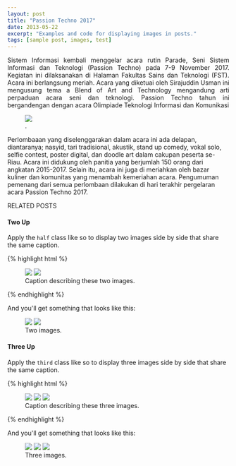 ```yaml
---
layout: post
title: "Passion Techno 2017"
date: 2013-05-22
excerpt: "Examples and code for displaying images in posts."
tags: [sample post, images, test]
---
```


<p align="justify">Sistem Informasi kembali menggelar acara rutin Parade, Seni Sistem Informasi dan Teknologi (Passion Techno) pada 7-9 November 2017.  Kegiatan ini dilaksanakan di Halaman Fakultas Sains dan Teknologi (FST). Acara ini berlangsung meriah. Acara yang diketuai oleh Sirajuddin Usman ini mengusung tema a Blend of Art and Technology mengandung arti perpaduan acara seni dan teknologi. Passion Techno tahun ini bergandengan dengan acara Olimpiade Teknologi Informasi dan Komunikasi
<figure>
	<a href="asses/img/p1.jpg"></a>
	<a href="http://farm9.staticflickr.com/8426/7758832526_cc8f681e48_b.jpg"><img src="http://farm9.staticflickr.com/8426/7758832526_cc8f681e48_c.jpg"></a>
	<figcaption><a href="https://fst.uin-suska.ac.id/2017/11/09/tahun-ke-4-passion-techno-berlangsung-meriah/" title="passion techno"></a>.</figcaption>
</figure>
Perlombaaan yang diselenggarakan dalam acara ini ada delapan, diantaranya; nasyid, tari tradisional, akustik, stand up comedy, vokal solo, selfie contest, poster digital, dan doodle art dalam cakupan peserta se-Riau. Acara ini didukung oleh panitia yang berjumlah 150 orang dari angkatan 2015-2017. Selain itu, acara ini juga di meriahkan oleh bazar kuliner dan komunitas yang menambah kemeriahan acara. Pengumuman pemenang dari semua perlombaan dilakukan di hari terakhir pergelaran acara Passion Techno 2017.

RELATED POSTS


#### Two Up

Apply the `half` class like so to display two images side by side that share the same caption.

{% highlight html %}
<figure class="half">
    <a href="/images/image-filename-1-large.jpg"><img src="/images/image-filename-1.jpg"></a>
    <a href="/images/image-filename-2-large.jpg"><img src="/images/image-filename-2.jpg"></a>
    <figcaption>Caption describing these two images.</figcaption>
</figure>
{% endhighlight %}

And you'll get something that looks like this:

<figure class="half">
	<a href="http://placehold.it/1200x600.JPG"><img src="http://placehold.it/600x300.jpg"></a>
	<a href="http://placehold.it/1200x600.jpeg"><img src="http://placehold.it/600x300.jpg"></a>
	<figcaption>Two images.</figcaption>
</figure>

#### Three Up

Apply the `third` class like so to display three images side by side that share the same caption.

{% highlight html %}
<figure class="third">
	<img src="/images/image-filename-1.jpg">
	<img src="/images/image-filename-2.jpg">
	<img src="/images/image-filename-3.jpg">
	<figcaption>Caption describing these three images.</figcaption>
</figure>
{% endhighlight %}

And you'll get something that looks like this:

<figure class="third">
	<img src="http://placehold.it/600x300.jpg">
	<img src="http://placehold.it/600x300.jpg">
	<img src="http://placehold.it/600x300.jpg">
	<figcaption>Three images.</figcaption>
</figure>
